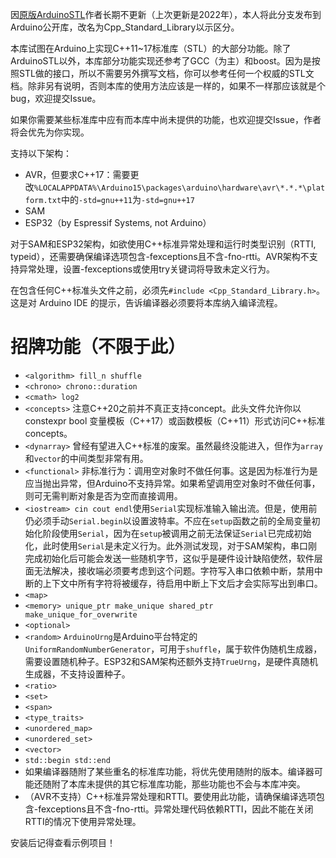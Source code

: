 因[原版ArduinoSTL](https://github.com/mike-matera/ArduinoSTL)作者长期不更新（上次更新是2022年），本人将此分支发布到Arduino公开库，改名为Cpp_Standard_Library以示区分。

本库试图在Arduino上实现C++11~17标准库（STL）的大部分功能。除了ArduinoSTL以外，本库部分功能实现还参考了GCC（为主）和boost。因为是按照STL做的接口，所以不需要另外撰写文档，你可以参考任何一个权威的STL文档。除非另有说明，否则本库的使用方法应该是一样的，如果不一样那应该就是个bug，欢迎提交Issue。

如果你需要某些标准库中应有而本库中尚未提供的功能，也欢迎提交Issue，作者将会优先为你实现。

支持以下架构：
- AVR，但要求C++17：需要更改`%LOCALAPPDATA%\Arduino15\packages\arduino\hardware\avr\*.*.*\platform.txt`中的`-std=gnu++11`为`-std=gnu++17`
- SAM
- ESP32（by Espressif Systems, not Arduino）

对于SAM和ESP32架构，如欲使用C++标准异常处理和运行时类型识别（RTTI, typeid），还需要确保编译选项包含-fexceptions且不含-fno-rtti。AVR架构不支持异常处理，设置-fexceptions或使用try关键词将导致未定义行为。

在包含任何C++标准头文件之前，必须先`#include <Cpp_Standard_Library.h>`。这是对 Arduino IDE 的提示，告诉编译器必须要将本库纳入编译流程。
# 招牌功能（不限于此）
- `<algorithm> fill_n shuffle`
- `<chrono> chrono::duration`
- `<cmath> log2`
- `<concepts>` 注意C++20之前并不真正支持concept。此头文件允许你以 constexpr bool 变量模板（C++17）或函数模板（C++11）形式访问C++标准concepts。
- `<dynarray>` 曾经有望进入C++标准的废案。虽然最终没能进入，但作为`array`和`vector`的中间类型非常有用。
- `<functional>` 非标准行为：调用空对象时不做任何事。这是因为标准行为是应当抛出异常，但Arduino不支持异常。如果希望调用空对象时不做任何事，则可无需判断对象是否为空而直接调用。
- `<iostream> cin cout endl`使用`Serial`实现标准输入输出流。但是，使用前仍必须手动`Serial.begin`以设置波特率。不应在`setup`函数之前的全局变量初始化阶段使用`Serial`，因为在`setup`被调用之前无法保证`Serial`已完成初始化，此时使用`Serial`是未定义行为。此外测试发现，对于SAM架构，串口刚完成初始化后可能会发送一些随机字节，这似乎是硬件设计缺陷使然，软件层面无法解决，接收端必须要考虑到这个问题。字符写入串口依赖中断，禁用中断的上下文中所有字符将被缓存，待启用中断上下文后才会实际写出到串口。
- `<map>`
- `<memory> unique_ptr make_unique shared_ptr make_unique_for_overwrite`
- `<optional>`
- `<random>` `ArduinoUrng`是Arduino平台特定的`UniformRandomNumberGenerator`，可用于`shuffle`，属于软件伪随机生成器，需要设置随机种子。ESP32和SAM架构还额外支持`TrueUrng`，是硬件真随机生成器，不支持设置种子。
- `<ratio>`
- `<set>`
- `<span>`
- `<type_traits>`
- `<unordered_map>`
- `<unordered_set>`
- `<vector>`
- `std::begin std::end`
- 如果编译器随附了某些重名的标准库功能，将优先使用随附的版本。编译器可能还随附了本库未提供的其它标准库功能，那些功能也不会与本库冲突。
- （AVR不支持）C++标准异常处理和RTTI。要使用此功能，请确保编译选项包含-fexceptions且不含-fno-rtti。异常处理代码依赖RTTI，因此不能在关闭RTTI的情况下使用异常处理。

安装后记得查看示例项目！